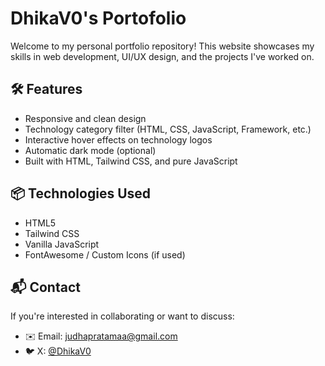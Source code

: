 # DhikaV0's Portofolio

Welcome to my personal portfolio repository! This website showcases my skills in web development, UI/UX design, and the projects I've worked on.

## 🛠️ Features

- Responsive and clean design
- Technology category filter (HTML, CSS, JavaScript, Framework, etc.)
- Interactive hover effects on technology logos
- Automatic dark mode (optional)
- Built with HTML, Tailwind CSS, and pure JavaScript

## 📦 Technologies Used

- HTML5
- Tailwind CSS
- Vanilla JavaScript
- FontAwesome / Custom Icons (if used)

## 📬 Contact

If you're interested in collaborating or want to discuss:

- ✉️ Email: judhapratamaa@gmail.com
- 🐦 X: [@DhikaV0](https://x.com/AndhikaJud31563)
